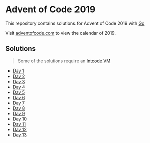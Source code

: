 # Advent of Code 2019
This repository contains solutions for Advent of Code 2019 with [Go](https://golang.org/)

Visit [adventofcode.com](https://adventofcode.com/2019) to view the calendar of 2019.

## Solutions
> Some of the solutions require an [Intcode VM](intcodevm/intcodevm.go)

* [Day 1](solutions/solution01/01.go)
* [Day 2](solutions/solution02/02.go)
* [Day 3](solutions/solution03/03.go)
* [Day 4](solutions/solution04/04.go)
* [Day 5](solutions/solution05/05.go)
* [Day 6](solutions/solution06/06.go)
* [Day 7](solutions/solution07/07.go)
* [Day 8](solutions/solution08/08.go)
* [Day 9](solutions/solution09/09.go)
* [Day 10](solutions/solution10/10.go)
* [Day 11](solutions/solution11/11.go)
* [Day 12](solutions/solution12/12.go)
* [Day 13](solutions/solution13/13.go)




